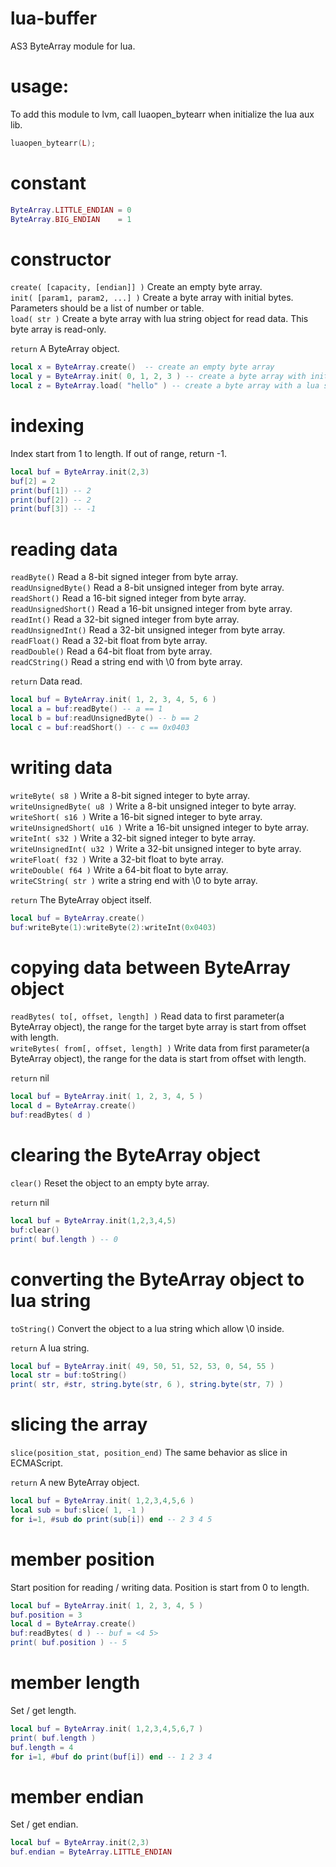 # lua-buffer
AS3 ByteArray module for lua.

# usage: 
To add this module to lvm, call luaopen_bytearr when initialize the lua aux lib.

```lua
luaopen_bytearr(L);
```

# constant
```lua
ByteArray.LITTLE_ENDIAN = 0
ByteArray.BIG_ENDIAN    = 1
```

# constructor
`create( [capacity, [endian]] )` Create an empty byte array.   
`init( [param1, param2, ...] )` Create a byte array with initial bytes. Parameters should be a list of number or table.   
`load( str )` Create a byte array with lua string object for read data. This byte array is read-only.   

`return` A ByteArray object.

```lua
local x = ByteArray.create()  -- create an empty byte array
local y = ByteArray.init( 0, 1, 2, 3 ) -- create a byte array with initial bytes
local z = ByteArray.load( "hello" ) -- create a byte array with a lua string object
```

# indexing
Index start from 1 to length. If out of range, return -1.

```lua
local buf = ByteArray.init(2,3)
buf[2] = 2
print(buf[1]) -- 2
print(buf[2]) -- 2
print(buf[3]) -- -1
```

# reading data
`readByte()` Read a 8-bit signed integer from byte array.   
`readUnsignedByte()` Read a 8-bit unsigned integer from byte array.   
`readShort()` Read a 16-bit signed integer from byte array.   
`readUnsignedShort()` Read a 16-bit unsigned integer from byte array.   
`readInt()` Read a 32-bit signed integer from byte array.   
`readUnsignedInt()` Read a 32-bit unsigned integer from byte array.   
`readFloat()` Read a 32-bit float from byte array.   
`readDouble()` Read a 64-bit float from byte array.   
`readCString()` Read a string end with \0 from byte array.   

`return` Data read.

```lua
local buf = ByteArray.init( 1, 2, 3, 4, 5, 6 ) 
local a = buf:readByte() -- a == 1 
local b = buf:readUnsignedByte() -- b == 2 
local c = buf:readShort() -- c == 0x0403 
```

# writing data
`writeByte( s8 )` Write a 8-bit signed integer to byte array.   
`writeUnsignedByte( u8 )` Write a 8-bit unsigned integer to byte array.   
`writeShort( s16 )` Write a 16-bit signed integer to byte array.   
`writeUnsignedShort( u16 )` Write a 16-bit unsigned integer to byte array.   
`writeInt( s32 )` Write a 32-bit signed integer to byte array.   
`writeUnsignedInt( u32 )` Write a 32-bit unsigned integer to byte array.   
`writeFloat( f32 )` Write a 32-bit float to byte array.   
`writeDouble( f64 )` Write a 64-bit float to byte array.   
`writeCString( str )` write a string end with \0 to byte array.   

`return` The ByteArray object itself.

```lua
local buf = ByteArray.create()
buf:writeByte(1):writeByte(2):writeInt(0x0403)
```

# copying data between ByteArray object
`readBytes( to[, offset, length] )` Read data to first parameter(a ByteArray object), the range for the target byte array is start from offset with length.    
`writeBytes( from[, offset, length] )` Write data from first parameter(a ByteArray object), the range for the data is start from offset with length.    

`return` nil

```lua
local buf = ByteArray.init( 1, 2, 3, 4, 5 )
local d = ByteArray.create()
buf:readBytes( d )
```

# clearing the ByteArray object
`clear()` Reset the object to an empty byte array.

`return` nil

```lua
local buf = ByteArray.init(1,2,3,4,5)
buf:clear()
print( buf.length ) -- 0
```

# converting the ByteArray object to lua string
`toString()` Convert the object to a lua string which allow \0 inside.

`return` A lua string.

```lua
local buf = ByteArray.init( 49, 50, 51, 52, 53, 0, 54, 55 )
local str = buf:toString()
print( str, #str, string.byte(str, 6 ), string.byte(str, 7) )
```

# slicing the array
`slice(position_stat, position_end)` The same behavior as slice in ECMAScript.

`return` A new ByteArray object.

```lua
local buf = ByteArray.init( 1,2,3,4,5,6 )
local sub = buf:slice( 1, -1 )
for i=1, #sub do print(sub[i]) end -- 2 3 4 5
```

# member position
Start position for reading / writing data. Position is start from 0 to length.

```lua
local buf = ByteArray.init( 1, 2, 3, 4, 5 )
buf.position = 3
local d = ByteArray.create()
buf:readBytes( d ) -- buf = <4 5>
print( buf.position ) -- 5
```

# member length
Set / get length.

```lua
local buf = ByteArray.init( 1,2,3,4,5,6,7 )
print( buf.length )
buf.length = 4
for i=1, #buf do print(buf[i]) end -- 1 2 3 4
```

# member endian
Set / get endian.

```lua
local buf = ByteArray.init(2,3)
buf.endian = ByteArray.LITTLE_ENDIAN
```
